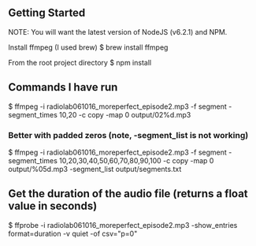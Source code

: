 ## Getting Started

NOTE: You will want the latest version of NodeJS (v6.2.1) and NPM. 

Install ffmpeg (I used brew)
$ brew install ffmpeg

From the root project directory
$ npm install

## Commands I have run
$ ffmpeg -i radiolab061016_moreperfect_episode2.mp3 -f segment -segment_times 10,20 -c copy -map 0 output/02%d.mp3

### Better with padded zeros (note, -segment_list is not working)
$ ffmpeg -i radiolab061016_moreperfect_episode2.mp3 -f segment -segment_times 10,20,30,40,50,60,70,80,90,100 -c copy -map 0 output/%05d.mp3 -segment_list output/segments.txt

## Get the duration of the audio file (returns a float value in seconds)
$ ffprobe -i radiolab061016_moreperfect_episode2.mp3 -show_entries format=duration -v quiet -of csv="p=0"
